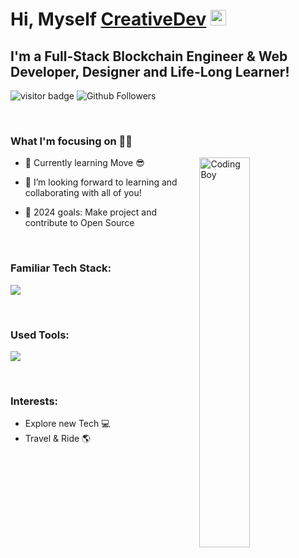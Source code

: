 <!-- This Sanajit-Jana/sanajitjana's Repository is most important and valuable repository because its `README.md` (this file) appears as Github profile. -->

# Hi, Myself <a href="https://github.com/CreativeDev0508" target="_blank">CreativeDev</a> <img src="https://media.giphy.com/media/hvRJCLFzcasrR4ia7z/giphy.gif" width="25px">

## I'm a Full-Stack Blockchain Engineer & Web Developer, Designer and Life-Long Learner!
![visitor badge](https://visitor-badge.laobi.icu/badge?page_id=CreativeDev0508.visitor-badge.issue.1&title=Github%20Visitors)
![Github Followers](https://img.shields.io/github/followers/CreativeDev0508?label=Github%20Connection&style=flat)

<br/>

### What I'm focusing on 👨‍💻

<!-- coding boy -->
<img width="40%" align="right" alt="Coding Boy" src="https://github.com/sanajitjana/sanajitjana/blob/master/coding.gif?raw=true" />

- 🌱 Currently learning Move 😎
- 👯 I’m looking forward to learning and collaborating with all of you!
- 🥅 2024 goals: Make project and contribute to Open Source

  <br />

### Familiar Tech Stack:

<!-- language -->

[![](https://skillicons.dev/icons?i=solidity,rust,react,next,nuxt,laravel,php,python,django,flask,dotnet,java,spring,hibernate,mysql,mongodb,aws,azure,js,typescript,html,css,go)]()

<br/>

### Used Tools:

[![](https://skillicons.dev/icons?i=git,github,docker,netlify,heroku,vscode,powershell,notion)]()


<br />

### Interests:

- Explore new Tech 💻
- Travel & Ride 🌎

